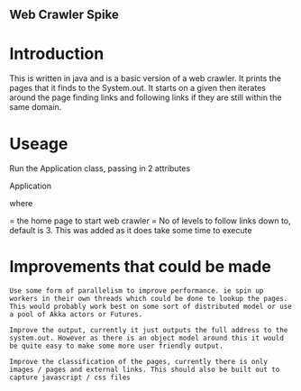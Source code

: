 ## Web Crawler Spike

# Introduction

This is written in java and is a basic version of a web crawler. It prints the pages that it finds to the System.out.
It starts on a given <startingUrl> then iterates around the page finding links and following links if they are still within the
same domain.

# Useage

Run the Application class, passing in 2 attributes

Application <startingUrl> <maxDepth>

where

<startingUrl> = the home page to start web crawler
<maxDepth> = No of levels to follow links down to, default is 3. This was added as it does take some time to execute


# Improvements that could be made

    Use some form of parallelism to improve performance. ie spin up workers in their own threads which could be done to lookup the pages.
    This would probably work best on some sort of distributed model or use a pool of Akka actors or Futures.

    Improve the output, currently it just outputs the full address to the system.out. However as there is an object model around this it would
    be quite easy to make some more user friendly output.

    Improve the classification of the pages, currently there is only images / pages and external links. This should also be built out to
    capture javascript / css files